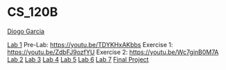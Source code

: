 # CS_120B

  [Diogo Garcia](https://www.youtube.com/channel/UCJDTIUq_Ad9sSSl0o8CLpaA)

[Lab 1]()
Pre-Lab: https://youtu.be/TDYKHxAKbbs
Exercise 1: https://youtu.be/ZdbFJ9ozfYU
Exercise 2: https://youtu.be/Wc7ginB0M7A
[Lab 2]()
[Lab 3]()
[Lab 4]()
[Lab 5]()
[Lab 6]()
[Lab 7]()
[Final Project](https://youtu.be/IawUrDquQvo)
